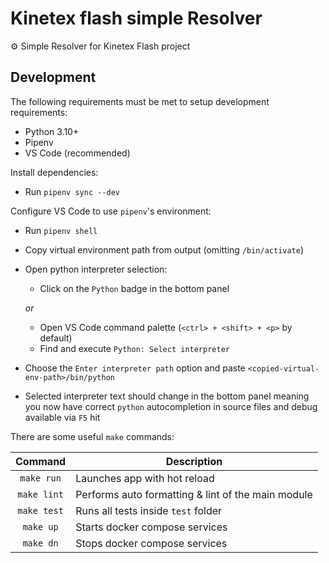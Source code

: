# Kinetex flash simple Resolver

⚙️ Simple Resolver for Kinetex Flash project

## Development

The following requirements must be met to setup development requirements:

* Python 3.10+
* Pipenv
* VS Code (recommended)

Install dependencies:

* Run `pipenv sync --dev`

Configure VS Code to use `pipenv`'s environment:

* Run `pipenv shell`
* Copy virtual environment path from output (omitting `/bin/activate`)
* Open python interpreter selection:

  * Click on the `Python` badge in the bottom panel

  _or_

  * Open VS Code command palette (`<ctrl> + <shift> + <p>` by default)
  * Find and execute `Python: Select interpreter`

* Choose the `Enter interpreter path` option and paste `<copied-virtual-env-path>/bin/python`
* Selected interpreter text should change in the bottom panel meaning you now have
  correct `python` autocompletion in source files and debug available via `F5` hit

There are some useful `make` commands:

   Command   | Description
:-----------:|------------------------------------------------------------------
 `make run`  | Launches app with hot reload
 `make lint` | Performs auto formatting & lint of the main module
 `make test` | Runs all tests inside `test` folder
 `make up`   | Starts docker compose services
 `make dn`   | Stops docker compose services